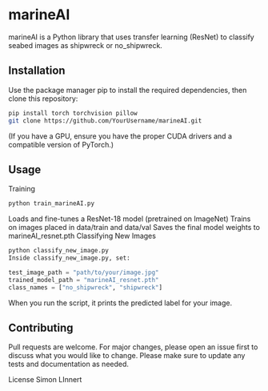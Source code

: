 # marineAI
marineAI is a Python library that uses transfer learning (ResNet) to classify seabed images as shipwreck or no_shipwreck.

## Installation
Use the package manager pip to install the required dependencies, then clone this repository:

```bash
pip install torch torchvision pillow
git clone https://github.com/YourUsername/marineAI.git
```
(If you have a GPU, ensure you have the proper CUDA drivers and a compatible version of PyTorch.)

## Usage
Training
```bash
python train_marineAI.py
```

Loads and fine-tunes a ResNet-18 model (pretrained on ImageNet)
Trains on images placed in data/train and data/val
Saves the final model weights to marineAI_resnet.pth
Classifying New Images
```bash
python classify_new_image.py
Inside classify_new_image.py, set:
```

```python
test_image_path = "path/to/your/image.jpg"
trained_model_path = "marineAI_resnet.pth"
class_names = ["no_shipwreck", "shipwreck"]
```
When you run the script, it prints the predicted label for your image.

## Contributing
Pull requests are welcome. For major changes, please open an issue first to discuss what you would like to change.
Please make sure to update any tests and documentation as needed.

License
Simon LInnert
